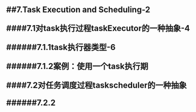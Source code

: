 <h2>
##7.Task Execution and Scheduling-2

####7.1对task执行过程taskExecutor的一种抽象-4

######7.1.1task执行器类型-6

######7.1.2案例：使用一个task执行期

####7.2对任务调度过程taskscheduler的一种抽象

######7.2.2





















